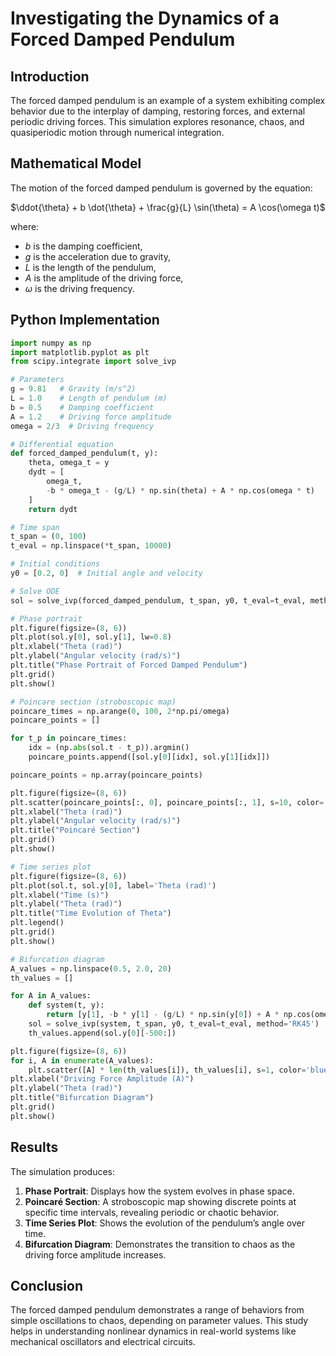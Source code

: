 # Investigating the Dynamics of a Forced Damped Pendulum

## Introduction
The forced damped pendulum is an example of a system exhibiting complex behavior due to the interplay of damping, restoring forces, and external periodic driving forces. This simulation explores resonance, chaos, and quasiperiodic motion through numerical integration.

## Mathematical Model
The motion of the forced damped pendulum is governed by the equation:

$\ddot{\theta} + b \dot{\theta} + \frac{g}{L} \sin(\theta) = A \cos(\omega t)$

where:
- $b$ is the damping coefficient,
- $g$ is the acceleration due to gravity,
- $L$ is the length of the pendulum,
- $A$ is the amplitude of the driving force,
- $\omega$ is the driving frequency.

## Python Implementation
```python
import numpy as np
import matplotlib.pyplot as plt
from scipy.integrate import solve_ivp

# Parameters
g = 9.81   # Gravity (m/s^2)
L = 1.0    # Length of pendulum (m)
b = 0.5    # Damping coefficient
A = 1.2    # Driving force amplitude
omega = 2/3  # Driving frequency

# Differential equation
def forced_damped_pendulum(t, y):
    theta, omega_t = y
    dydt = [
        omega_t,
        -b * omega_t - (g/L) * np.sin(theta) + A * np.cos(omega * t)
    ]
    return dydt

# Time span
t_span = (0, 100)
t_eval = np.linspace(*t_span, 10000)

# Initial conditions
y0 = [0.2, 0]  # Initial angle and velocity

# Solve ODE
sol = solve_ivp(forced_damped_pendulum, t_span, y0, t_eval=t_eval, method='RK45')

# Phase portrait
plt.figure(figsize=(8, 6))
plt.plot(sol.y[0], sol.y[1], lw=0.8)
plt.xlabel("Theta (rad)")
plt.ylabel("Angular velocity (rad/s)")
plt.title("Phase Portrait of Forced Damped Pendulum")
plt.grid()
plt.show()

# Poincare section (stroboscopic map)
poincare_times = np.arange(0, 100, 2*np.pi/omega)
poincare_points = []

for t_p in poincare_times:
    idx = (np.abs(sol.t - t_p)).argmin()
    poincare_points.append([sol.y[0][idx], sol.y[1][idx]])

poincare_points = np.array(poincare_points)

plt.figure(figsize=(8, 6))
plt.scatter(poincare_points[:, 0], poincare_points[:, 1], s=10, color='red')
plt.xlabel("Theta (rad)")
plt.ylabel("Angular velocity (rad/s)")
plt.title("Poincaré Section")
plt.grid()
plt.show()

# Time series plot
plt.figure(figsize=(8, 6))
plt.plot(sol.t, sol.y[0], label='Theta (rad)')
plt.xlabel("Time (s)")
plt.ylabel("Theta (rad)")
plt.title("Time Evolution of Theta")
plt.legend()
plt.grid()
plt.show()

# Bifurcation diagram
A_values = np.linspace(0.5, 2.0, 20)
th_values = []

for A in A_values:
    def system(t, y):
        return [y[1], -b * y[1] - (g/L) * np.sin(y[0]) + A * np.cos(omega * t)]
    sol = solve_ivp(system, t_span, y0, t_eval=t_eval, method='RK45')
    th_values.append(sol.y[0][-500:])

plt.figure(figsize=(8, 6))
for i, A in enumerate(A_values):
    plt.scatter([A] * len(th_values[i]), th_values[i], s=1, color='blue')
plt.xlabel("Driving Force Amplitude (A)")
plt.ylabel("Theta (rad)")
plt.title("Bifurcation Diagram")
plt.grid()
plt.show()
```

## Results
The simulation produces:
1. **Phase Portrait**: Displays how the system evolves in phase space.
2. **Poincaré Section**: A stroboscopic map showing discrete points at specific time intervals, revealing periodic or chaotic behavior.
3. **Time Series Plot**: Shows the evolution of the pendulum’s angle over time.
4. **Bifurcation Diagram**: Demonstrates the transition to chaos as the driving force amplitude increases.

## Conclusion
The forced damped pendulum demonstrates a range of behaviors from simple oscillations to chaos, depending on parameter values. This study helps in understanding nonlinear dynamics in real-world systems like mechanical oscillators and electrical circuits.


